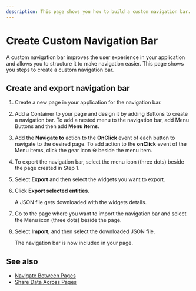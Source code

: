 ```yaml
---
description: This page shows you how to build a custom navigation bar.
---
```


# Create Custom Navigation Bar
A custom navigation bar improves the user experience in your application and allows you to structure it to make navigation easier. This page shows you steps to create a custom navigation bar.

## Create and export navigation bar
1. Create a new page in your application for the navigation bar.
2. Add a Container to your page and design it by adding Buttons to create a navigation bar. 
   To add a nested menu to the navigation bar, add Menu Buttons and then add **Menu items**.
3. Add the **Navigate to** action to the **OnClick** event of each button to navigate to the desired page.
   To add action to the **onClick** event of the Menu items, click the gear icon ⚙️ beside the menu item.
4. To export the navigation bar, select the menu icon (three dots) beside the page created in Step 1.
5. Select **Export** and then select the widgets you want to export.
6. Click **Export selected entities**.

   <ZoomImage src="/img/export-navbar.png" alt="Export nav bar" caption="Export nav bar"/>

   A JSON file gets downloaded with the widgets details.
7. Go to the page where you want to import the navigation bar and select the Menu icon (three dots) beside the page.
8. Select **Import**, and then select the downloaded JSON file.

   <ZoomImage src="/img/import-nav-bar.png" alt="Import nav bar" caption="Import nav bar"/>

   The navigation bar is now included in your page.

## See also
- [Navigate Between Pages](/build-apps/how-to-guides/navigate-between-pages)
- [Share Data Across Pages](/advanced-concepts/sharing-data-across-pages)
